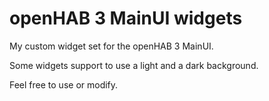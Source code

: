 
# openHAB 3 MainUI widgets

My custom widget set for the openHAB 3 MainUI.

Some widgets support to use a light and a dark background.

Feel free to use or modify.
